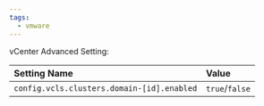 ```yaml
---
tags:
  - vmware
---
```

vCenter Advanced Setting:

| Setting Name                               | Value          |
| :----------------------------------------- | :------------- |
| `config.vcls.clusters.domain-[id].enabled` | `true`/`false` |
